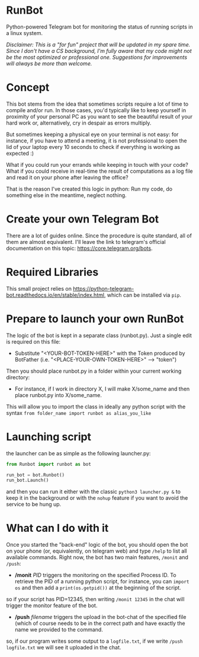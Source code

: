 # RunBot
Python-powered Telegram bot for monitoring the status of running scripts in a linux system.

_Disclaimer: This is a "for fun" project that will be updated in my spare time. Since I don't have a CS background, I'm fully aware that my code might not be the most optimized or professional one. Suggestions for improvements will always be more than welcome._

# Concept
This bot stems from the idea that sometimes scripts require a lot of time to compile and/or run. In those cases, you'd typically like to keep yourself in proximity of your personal PC as you want to see the beautiful result of your hard work or, alternatively, cry in despair as errors multiply. 

But sometimes keeping a physical eye on your terminal is not easy: for instance, if you have to attend a meeting, it is not professional to open the lid of your laptop every 10 seconds to check if everything is working as expected :)

What if you could run your errands while keeping in touch with your code? What if you could receive in real-time the result of computations as a log file and read it on your phone after leaving the office?

That is the reason I've created this logic in python: Run my code, do something else in the meantime, neglect nothing.

# Create your own Telegram Bot
There are a lot of guides online. Since the procedure is quite standard, all of them are almost equivalent.
I'll leave the link to telegram's official documentation on this topic: https://core.telegram.org/bots.

# Required Libraries
This small project relies on https://python-telegram-bot.readthedocs.io/en/stable/index.html, which can be installed via `pip`.

# Prepare to launch your own RunBot
The logic of the bot is kept in a separate class (runbot.py). Just a single edit is required on this file:

- Substitute "\<YOUR-BOT-TOKEN-HERE\>" with the Token produced by BotFather (i.e. "\<PLACE-YOUR-OWN-TOKEN-HERE\>" --> "token")

Then you should place runbot.py in a folder within your current working directory:

- For instance, if I work in directory X, I will make X/some_name and then place runbot.py into X/some_name.

This will allow you to import the class in ideally any python script with the syntax `from folder_name import runbot as alias_you_like`

# Launching script
the launcher can be as simple as the following launcher.py:

  ```python
  from Runbot import runbot as bot

  run_bot = bot.Runbot()
  run_bot.Launch()
  ```
and then you can run it either with the classic `python3 launcher.py &` to keep it in the background or with the `nohup` feature if you want to avoid the service to be hung up.

# What can I do with it
Once you started the "back-end" logic of the bot, you should open the bot on your phone (or, equivalently, on telegram web) and type `/help` to list all available commands.
Right now, the bot has two main features, `/monit` and `/push`:

- **/monit** _PID_ triggers the monitoring on the specified Process ID. To retrieve the PID of a running python script, for instance, you can `import os` and then add a `print(os.getpid())` at the beginning of the script.

so if your script has PID=12345, then writing `/monit 12345` in the chat will trigger the monitor feature of the bot.

- **/push** _filename_ triggers the upload in the bot-chat of the specified file (which of course needs to be in the correct path and have exactly the name we provided to the command.

so, if our program writes some output to a `logfile.txt`, if we write `/push logfile.txt` we will see it uploaded in the chat.
